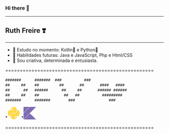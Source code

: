 ### Hi there 👋

<!--
**Ruths2/Ruths2** is a ✨ _special_ ✨ repository because its `README.md` (this file) appears on your GitHub profile.

Here are some ideas to get you started:

- 🔭 I’m currently working on ...
- 🌱 I’m currently learning ...
- 👯 I’m looking to collaborate on ...
- 🤔 I’m looking for help with ...
- 💬 Ask me about ...
- 📫 How to reach me: ...
- 😄 Pronouns: ...
- ⚡ Fun fact: ...
-->
_________________________________________________________ 

## **Ruth Freire ❣️**                    

_________________________________________________________ 

- 🌱 Estudo no momento: Kotlin💚 e Python🧡
- 🚀 Habilidades futuras: Java e JavaScript, Php e Html/CSS
- 💬 Sou criativa, determinada e entusiasta.

===================================================
                                                   
    #######      #######  ###          ###    
    ##     ##    ##         ##       ##       ####   ####
    ##      ##   ######      ##     ##       ###### ######
    ##     ##    ##           ##   ##          #########
    #######      #######        ###               ###
                                                    
                                                    
                                                            
         
        
  *<img height="40" src="https://raw.githubusercontent.com/devicons/devicon/master/icons/python/python-plain.svg">     *<img height="40" src="https://raw.githubusercontent.com/devicons/devicon/master/icons/kotlin/kotlin-plain.svg">


                                                          
                                                            
                                                           
                                                            
                                                            
                                                            
                                                            
                                                                                                                                                                                                                     
                                                    
===================================================
